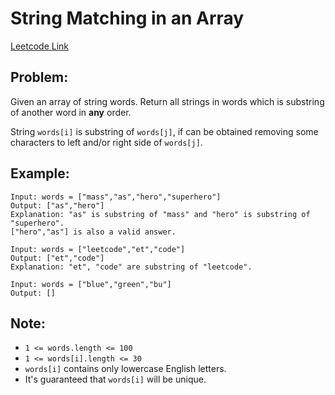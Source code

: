 
# String Matching in an Array
[Leetcode Link](https://leetcode.com/problems/string-matching-in-an-array/)

## Problem:

Given an array of string words. Return all strings in words which is substring of another word in **any** order. 

String `words[i]` is substring of `words[j]`, if can be obtained removing some characters to left and/or right side of `words[j]`.

## Example:

```
Input: words = ["mass","as","hero","superhero"]
Output: ["as","hero"]
Explanation: "as" is substring of "mass" and "hero" is substring of "superhero".
["hero","as"] is also a valid answer.
```
```
Input: words = ["leetcode","et","code"]
Output: ["et","code"]
Explanation: "et", "code" are substring of "leetcode".
```
```
Input: words = ["blue","green","bu"]
Output: []
```

## Note:

- `1 <= words.length <= 100`
- `1 <= words[i].length <= 30`
- `words[i]` contains only lowercase English letters.
- It's guaranteed that `words[i]` will be unique.

